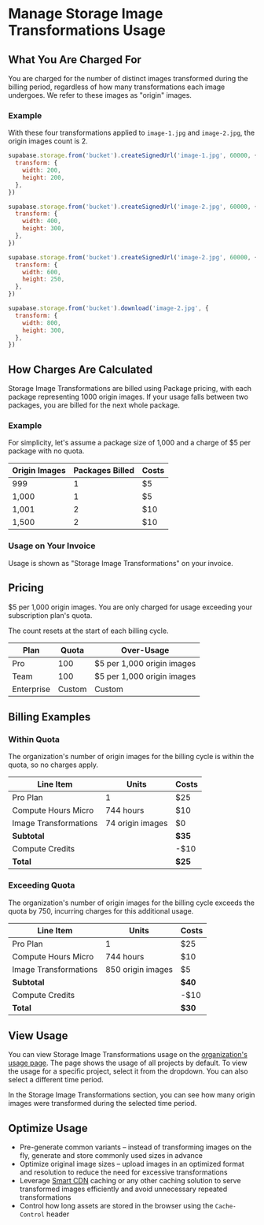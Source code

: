# Manage Storage Image Transformations Usage

## What You Are Charged For

You are charged for the number of distinct images transformed during the billing period, regardless of how many transformations each image undergoes. We refer to these images as "origin" images.

### Example

With these four transformations applied to `image-1.jpg` and `image-2.jpg`, the origin images count is 2.

```javascript
supabase.storage.from('bucket').createSignedUrl('image-1.jpg', 60000, {
  transform: {
    width: 200,
    height: 200,
  },
})
```

```javascript
supabase.storage.from('bucket').createSignedUrl('image-2.jpg', 60000, {
  transform: {
    width: 400,
    height: 300,
  },
})
```

```javascript
supabase.storage.from('bucket').createSignedUrl('image-2.jpg', 60000, {
  transform: {
    width: 600,
    height: 250,
  },
})
```

```javascript
supabase.storage.from('bucket').download('image-2.jpg', {
  transform: {
    width: 800,
    height: 300,
  },
})
```

## How Charges Are Calculated

Storage Image Transformations are billed using Package pricing, with each package representing 1000 origin images. If your usage falls between two packages, you are billed for the next whole package.

### Example

For simplicity, let's assume a package size of 1,000 and a charge of $5 per package with no quota.

| Origin Images | Packages Billed | Costs |
| --- | --- | --- |
| 999 | 1 | $5 |
| 1,000 | 1 | $5 |
| 1,001 | 2 | $10 |
| 1,500 | 2 | $10 |

### Usage on Your Invoice

Usage is shown as "Storage Image Transformations" on your invoice.

## Pricing

$5 per 1,000 origin images. You are only charged for usage exceeding your subscription plan's quota.

The count resets at the start of each billing cycle.

| Plan | Quota | Over-Usage |
| --- | --- | --- |
| Pro | 100 | $5 per 1,000 origin images |
| Team | 100 | $5 per 1,000 origin images |
| Enterprise | Custom | Custom |

## Billing Examples

### Within Quota

The organization's number of origin images for the billing cycle is within the quota, so no charges apply.

| Line Item | Units | Costs |
| --- | --- | --- |
| Pro Plan | 1 | $25 |
| Compute Hours Micro | 744 hours | $10 |
| Image Transformations | 74 origin images | $0 |
| **Subtotal** |  | **$35** |
| Compute Credits |  | -$10 |
| **Total** |  | **$25** |

### Exceeding Quota

The organization's number of origin images for the billing cycle exceeds the quota by 750, incurring charges for this additional usage.

| Line Item | Units | Costs |
| --- | --- | --- |
| Pro Plan | 1 | $25 |
| Compute Hours Micro | 744 hours | $10 |
| Image Transformations | 850 origin images | $5 |
| **Subtotal** |  | **$40** |
| Compute Credits |  | -$10 |
| **Total** |  | **$30** |

## View Usage

You can view Storage Image Transformations usage on the [organization's usage page](https://supabase.com/dashboard/org/_/usage). The page shows the usage of all projects by default. To view the usage for a specific project, select it from the dropdown. You can also select a different time period.

In the Storage Image Transformations section, you can see how many origin images were transformed during the selected time period.

## Optimize Usage

- Pre-generate common variants – instead of transforming images on the fly, generate and store commonly used sizes in advance
- Optimize original image sizes – upload images in an optimized format and resolution to reduce the need for excessive transformations
- Leverage [Smart CDN](https://supabase.com/docs/guides/storage/cdn/smart-cdn) caching or any other caching solution to serve transformed images efficiently and avoid unnecessary repeated transformations
- Control how long assets are stored in the browser using the `Cache-Control` header
